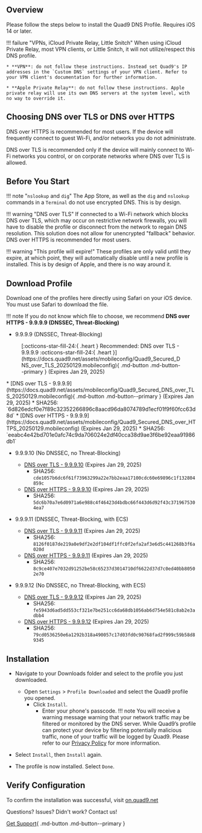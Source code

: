 ## Overview

Please follow the steps below to install the Quad9 DNS Profile. Requires iOS 14 or later.

!!! failure "VPNs, iCloud Private Relay, Little Snitch"
    When using iCloud Private Relay, most VPN clients, or Little Snitch, it will not utilize/respect this DNS profile.

    * **VPN**: do not follow these instructions. Instead set Quad9's IP addresses in the `Custom DNS` settings of your VPN client. Refer to your VPN client's documentation for further information.
   
    * **Apple Private Relay**: do not follow these instructions. Apple private relay will use its own DNS servers at the system level, with no way to override it.

## Choosing DNS over TLS or DNS over HTTPS

DNS over HTTPS is recommended for most users. If the device will frequently connect to guest Wi-Fi, and/or networks you do not administrate.

DNS over TLS is recommended only if the device will mainly connect to Wi-Fi networks you control, or on corporate networks where DNS over TLS is allowed.

## Before You Start

!!! note "`nslookup` and `dig`"
    The App Store, as well as the `dig` and `nslookup` commands in a `Terminal` do not use encrypted DNS. This is by design.

!!! warning "DNS over TLS"
    If connected to a Wi-Fi network which blocks DNS over TLS, which may occur on restrictive network firewalls, you will have to disable the profile or disconnect from the network to regain DNS resolution. This solution does not allow for unencrypted "fallback" behavior. DNS over HTTPS is recommended for most users.

!!! warning "This profile will expire!"
    These profiles are only valid until they expire, at which point, they will automatically disable until a new profile is installed. This is by design of Apple, and there is no way around it.

## Download Profile
Download one of the profiles here directly using Safari on your iOS device. You must use Safari to download the file.

!!! note
    If you do not know which file to choose, we recommend **DNS over HTTPS - 9.9.9.9 (DNSSEC, Threat-Blocking)**

* 9.9.9.9 (DNSSEC, Threat-Blocking)
<figure markdown>
  [:octicons-star-fill-24:{ .heart } Recommended: DNS over TLS - 9.9.9.9 :octicons-star-fill-24:{ .heart }](https://docs.quad9.net/assets/mobileconfig/Quad9_Secured_DNS_over_TLS_20250129.mobileconfig){ .md-button .md-button--primary } (Expires Jan 29, 2025)
</figure>
    * [DNS over TLS - 9.9.9.9](https://docs.quad9.net/assets/mobileconfig/Quad9_Secured_DNS_over_TLS_20250129.mobileconfig){ .md-button .md-button--primary } (Expires Jan 29, 2025)
        * SHA256: `6d826edcf0e7f89c32352266896c8aacd96da8074789d1ecf01f9f60fcc63d8d`
    * [DNS over HTTPS - 9.9.9.9](https://docs.quad9.net/assets/mobileconfig/Quad9_Secured_DNS_over_HTTPS_20250129.mobileconfig) (Expires Jan 29, 2025)
        * SHA256: `eeabc4e42bd701e0afc74c9da706024e2df40cca38d9ae3f6be92eaa91986db1`

* 9.9.9.10 (No DNSSEC, no Threat-Blocking)
    * [DNS over TLS - 9.9.9.10](https://docs.quad9.net/assets/mobileconfig/Quad9_un_Secured_DNS_over_TLS_20250129.mobileconfig) (Expires Jan 29, 2025)
        * SHA256: `cde1057b6dc6f61f73963299a22e7bb2eaa17100cdc60e69896c1f132804859c`
    * [DNS over HTTPS  - 9.9.9.10](https://docs.quad9.net/assets/mobileconfig/Quad9_un_Secured_DNS_over_HTTPS_20250129.mobileconfig) (Expires Jan 29, 2025)
        * SHA256: `5dc6b70a7e6d0971a6e988c4f46423d4bdbc66f443d6d92f43c3719675304ea7`

* 9.9.9.11 (DNSSEC, Threat-Blocking, with ECS)
    * [DNS over TLS - 9.9.9.11](https://docs.quad9.net/assets/mobileconfig/Quad9_Secured_DNS_over_TLS_ECS_20250129.mobileconfig) (Expires Jan 29, 2025)
        * SHA256: `8126f0187de219a0e9df2e2df104df1ffc0f2efa2af3e6d5c441268b3f6a020d`
    * [DNS over HTTPS - 9.9.9.11](https://docs.quad9.net/assets/mobileconfig/Quad9_Secured_DNS_over_HTTPS_ECS_20250129.mobileconfig) (Expires Jan 29, 2025)
        * SHA256: `8c9ce407e7032d91252be58c65237d3014710df6622d37d7c0ed40bb80502e70`

* 9.9.9.12 (No DNSSEC, no Threat-Blocking, with ECS)
    * [DNS over TLS - 9.9.9.12](https://docs.quad9.net/assets/mobileconfig/Quad9_un_Secured_DNS_over_TLS_ECS_20250129.mobileconfig) (Expires Jan 29, 2025)
        * SHA256: `fe5943d6ad5dd553cf321e7be251cc6da68db1056ab6d754e581c8ab2e3adbb4`
    * [DNS over HTTPS - 9.9.9.12](https://docs.quad9.net/assets/mobileconfig/Quad9_un_Secured_DNS_over_HTTPS_ECS_20250129.mobileconfig) (Expires Jan 29, 2025) 
        * SHA256: `79cd0536250e6a1292b318a490057c17d03fd0c90768fad2f999c59b58d89345`

## Installation

* Navigate to your Downloads folder and select to the profile you just downloaded.
    * Open `Settings` > `Profile Downloaded` and select the Quad9 profile you opened.
        * Click `Install`.
            * Enter your phone's passcode.
!!! note
    You will receive a warning message warning that your network traffic may be filtered or monitored by the DNS server. While Quad9’s profile can protect your device by filtering potentially malicious traffic, none of your traffic will be logged by Quad9. Please refer to our [Privacy Policy](https://quad9.net/service/privacy) for more information.

* Select `Install`, then `Install` again.

* The profile is now installed. Select `Done`.

## Verify Configuration

To confirm the installation was successful, visit [on.quad9.net](https://on.quad9.net)

Questions? Issues? Didn't work? Contact us!

[Get Support](https://quad9.net/support/contact){ .md-button .md-button--primary }
